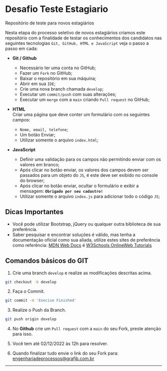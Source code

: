 # Desafio Teste Estagiario
Repositório de teste para novos estagiários 


Nesta etapa do processo seletivo de novos estagiários criamos este repositório com a finalidade de testar os conhecimentos dos candidatos nas seguintes tecnologias `Git, GitHub, HTML e JavaScript` veja o passo a passo em cada: 

- **Git / Github**<br>
  - Necessário ter uma conta no GitHub;
  - Fazer um `Fork` no GitHub;
  - Baixar o repositório em sua máquina; 
  - Abrir em sua `IDE`;
  - Crie uma nova branch chamada `develop`; 
  - Executar um `commit/push` com suas alterações;  
  - Executar um `merge` com a `main` criando `Pull request` no GitHub;

- **HTML**<br> 
  Criar uma página que deve conter um formulário com os seguintes campos: 
  - `Nome, email, telefone`;
  - Um botão Enviar;
  - Utilizar somente o arquivo `index.html`;

- **JavaScript**<br>
  - Definir uma validação para os campos não permitindo enviar com os valores em branco;   
  - Após clicar no botão enviar, os valores dos campos devem ser passados para um objeto do `JS`, é este deve ser exibido no console do browser;
  - Após clicar no botão enviar, ocultar o formulário e exibir a mensagem: **`Obrigado por seu cadastro!`**
  - Utilizar somente o arquivo `index.js` para adicionar todo o código `JS`;

## Dicas Importantes 

- Você pode utilizar Bootstrap, jQuery ou qualquer outra biblioteca de sua preferência. 
- Saber pesquisar e encontrar soluções é válido, mas tenha a documentação oficial como sua aliada, utilize estes sites de preferência como referência: [MDN Web Docs](https://developer.mozilla.org/pt-BR/) é [W3Schools OnlineWeb Tutorials](https://www.w3schools.com/)

## Comandos básicos do GIT

1. Crie uma branch `develop` e realize as modificações descritas acima. 
```bash
git checkout -b develop
```
2. Faça o Commit. 
```bash
git commit -m 'Execise Finished'
```
3. Realize o Push da Branch. 

```bash
git push origin develop
```

4. No **Github** crie um `Pull request` com a `main` do seu Fork, preste atenção para isso.  

5. Você tem até 02/12/2022 às 12h para resolver. 
 
6. Quando finalizar tudo envie o link do seu Fork para:
   [engenhariadeprocessos@grafjb.com.br](mailto:engenhariadeprocessos@grafjb.com.br) 
****


